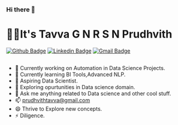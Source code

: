 ### Hi there 👋
# :man_technologist:It's Tavva G N R S N Prudhvith

[![Github Badge](https://img.shields.io/badge/-Github-000?style=flat-square&logo=Github&logoColor=white&link=https://github.com/ChillBoss)](https://github.com/ChillBoss)
[![Linkedin Badge](https://img.shields.io/badge/-LinkedIn-blue?style=flat-square&logo=Linkedin&logoColor=white&link=https://www.linkedin.com/in/tavva-prudhvith-68b790130/)](https://www.linkedin.com/in/tavva-prudhvith-68b790130/)
[![Gmail Badge](https://img.shields.io/badge/-Gmail-c14438?style=flat-square&logo=Gmail&logoColor=white&link=mailto:prudhvithtavva@gmail.com)](mailto:prudhvithtavva@gmail.com)

## 

- 🔭 Currently working on Automation in Data Science Projects.
- 🌱 Currently learning BI Tools,Advanced NLP.
- 👯 Aspiring Data Scientist.
- 🤔 Exploring opurtunities in Data science domain.
- 💬 Ask me anything related to Data science and other cool stuff.
- 📫 prudhvithtavva@gmail.com
- 😄 Thrive to Explore new concepts.
- ⚡ Diligence.


